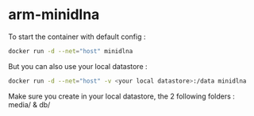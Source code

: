 # arm-minidlna

To start the container with default config :
```bash
docker run -d --net="host" minidlna
```

But you can also use your local datastore :
```bash
docker run -d --net="host" -v <your local datastore>:/data minidlna
```

Make sure you create in your local datastore, the 2 following folders : media/ & db/
